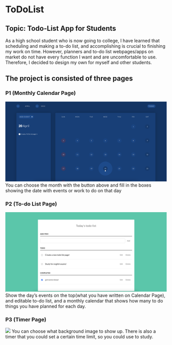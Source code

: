 # ToDoList

## Topic: Todo-List App for Students

As a high school student who is now going to college, I have learned that scheduling and making a to-do list, and accomplishing is crucial to finishing my work on time. However, planners and to-do list webpages/apps on market do not have every function I want and are uncomfortable to use. Therefore, I decided to design my own for myself and other students.

## The project is consisted of three pages

### P1 (Monthly Calendar Page)

<img src="/Web/ToDoList-main/dump/page1.png">
You can choose the month with the button above and fill in the boxes showing the date with events or work to do on that day

### P2 (To-do List Page)

<img src="/Web/ToDoList-main/dump/page2.png">
Show the day’s events on the top(what you have written on Calendar Page), and editable to-do list, and a monthly calendar that shows how many to do things you have planned for each day.

### P3 (Timer Page)

<img src="/Web/ToDoList-main/dump/page3.png">
You can choose what background image to show up. There is also a timer that you could set a certain time limit, so you could use to study.
